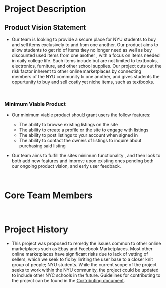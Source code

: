 # Project Description

## Product Vision Statement
- Our team is looking to provide a secure place for NYU students to buy and sell items exclusively to and from one another.
Our product aims to allow students to get rid of items they no longer need as well as buy discounted used items from one another , with a focus on items needed in daily college life. Such items include but are not limited to textbooks, electronics, furniture, and other school supplies. Our project cuts out the risk factor inherent to other online marketplaces by connecting members of the NYU community to one another, and gives students the oppurtunity to buy and sell costly yet niche items, such as textbooks.
<br>

### Minimum Viable Product
- Our minimum viable product should grant users the follow features:
    - The ability to browse existing listings on the site
    - The ability to create a profile on the site to engage with listings
    - The ability to post listings to your account when signed in
    - The ability to contact the owners of listings to inquire about purchasing said listing

- Our team aims to fulfill the sites minimum functionality , and then look to both add new features and improve upon existing ones pending both our ongoing product vision, and early user feedback.

<br>

# Core Team Members

<br>

# Project History
- This project was proposed to remedy the issues common to other online marketplaces such as Ebay and Facebook Marketplaces. Most other online marketplaces have significant risks due to lack of vetting of sellers, which we seek to fix by limiting the user base to a closer knit group of people; NYU students. While the current scope of the project seeks to work within the NYU community, the project could be updated to include other NYC schools in the future. Guidelines for contributing to the project can be found in the [Contributing document](CONTRIBUTING.md).
